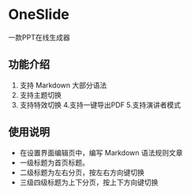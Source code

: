 # OneSlide

一款PPT在线生成器

## 功能介绍

1. 支持 Markdown 大部分语法
2. 支持主题切换
3. 支持特效切换
4.支持一键导出PDF
5.支持演讲者模式

## 使用说明

- 在设置界面编辑页中，编写 Markdown 语法规则文章
- 一级标题为首页标题。
- 二级标题为左右分页，按左右方向键切换
- 三级四级标题为上下分页，按上下方向键切换